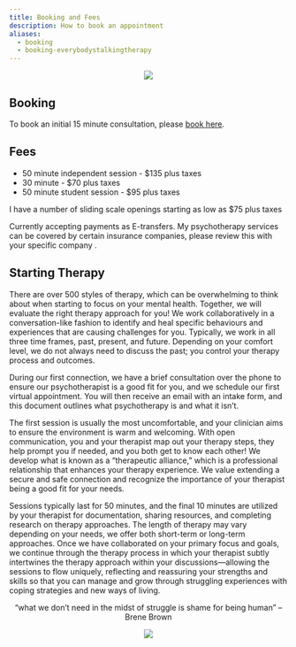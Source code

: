 ```yaml
---
title: Booking and Fees
description: How to book an appointment
aliases:
  - booking
  - booking-everybodystalkingtherapy
---
```

<div style="text-align:center">
<img src="https://www.everybodystalkingtherapy.ca/fees_banner.png"/>  
</div>

## Booking
To book an initial 15 minute consultation, please [book here](https://calendly.com/everybodystalkingtherapy).  

## Fees
- 50 minute independent session - $135 plus taxes
- 30 minute - $70 plus taxes
- 50 minute student session - $95 plus taxes
  
I have a number of sliding scale openings starting as low as $75  plus taxes

Currently accepting payments as E-transfers.
My psychotherapy services can be covered by certain insurance companies, please review this with your specific company . 

## Starting Therapy
There are over 500 styles of therapy, which can be overwhelming to think about when starting to focus on your mental health. Together, we will evaluate the right therapy approach for you! We work collaboratively in a conversation-like fashion to identify and heal specific behaviours and experiences that are causing challenges for you. Typically, we work in all three time frames, past, present, and future. Depending on your comfort level, we do not always need to discuss the past; you control your therapy process and outcomes.

During our first connection, we have a brief consultation over the phone to ensure our psychotherapist is a good fit for you, and we schedule our first virtual appointment. You will then receive an email with an intake form, and this document outlines what psychotherapy is and what it isn’t.

The first session is usually the most uncomfortable, and your clinician aims to ensure the environment is warm and welcoming. With open communication, you and your therapist map out your therapy steps, they help prompt you if needed, and you both get to know each other! We develop what is known as a “therapeutic alliance,” which is a professional relationship that enhances your therapy experience. We value extending a  secure and safe connection and recognize the importance of your therapist being a good fit for your needs.

Sessions typically last for 50 minutes, and the final 10 minutes are utilized by your therapist for documentation, sharing resources, and completing research on therapy approaches. The length of therapy may vary depending on your needs, we offer both short-term or long-term approaches. Once we have collaborated on your primary focus and goals, we continue through the therapy process in which your therapist subtly intertwines the therapy approach within your discussions—allowing the sessions to flow uniquely, reflecting and reassuring your strengths and skills so that you can manage and grow through struggling experiences with coping strategies and new ways of living.

<div style="text-align:center">
<p>“what we don’t need in the midst of struggle is shame for being human” – Brene Brown</p>
<img src="https://www.everybodystalkingtherapy.ca/eth2.png"/>  
</div>
